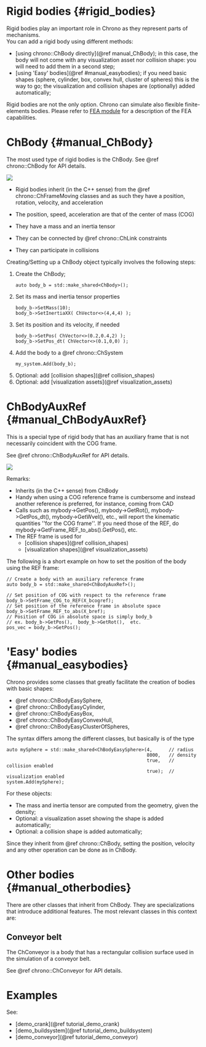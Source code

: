 ﻿
Rigid bodies      {#rigid_bodies}
============

Rigid bodies play an important role in Chrono as they represent parts of mechanisms.  
You can add a rigid body using different methods:
 - [using chrono::ChBody directly](@ref manual_ChBody); in this case, the body will not come with any visualization asset nor collision shape: you will need to add them in a second step;
 - [using 'Easy' bodies](@ref #manual_easybodies); if you need basic shapes (sphere, cylinder, box, convex hull, cluster of spheres) this is the way to go; the visualization and collision shapes are (optionally) added automatically;

Rigid bodies are not the only option. Chrono can simulate also flexible finite-elements bodies. Please refer to [FEA module](group__chrono__fea.html) for a description of the FEA capabilities.

# ChBody   {#manual_ChBody}

The most used type of rigid bodies is the ChBody.
See @ref chrono::ChBody for API details.

![](http://www.projectchrono.org/assets/manual/pic_ChBody.png)

- Rigid bodies inherit (in the C++ sense) from the @ref chrono::ChFrameMoving classes and as such they have a position, rotation, velocity, and acceleration

- The position, speed, acceleration are that of the center of mass (COG) 

- They have a mass and an inertia tensor

- They can be connected by @ref chrono::ChLink constraints

- They can participate in collisions


Creating/Setting up a ChBody object typically involves the following steps:

1. Create the ChBody; 
   ~~~{.cpp}
   auto body_b = std::make_shared<ChBody>();
   ~~~
2. Set its mass and inertia tensor properties
   ~~~{.cpp}
   body_b->SetMass(10);
   body_b->SetInertiaXX( ChVector<>(4,4,4) );
   ~~~
3. Set its position and its velocity, if needed
   ~~~{.cpp}
   body_b->SetPos( ChVector<>(0.2,0.4,2) );
   body_b->SetPos_dt( ChVector<>(0.1,0,0) );
   ~~~
4. Add the body to a @ref chrono::ChSystem
   ~~~{.cpp}
   my_system.Add(body_b);
   ~~~
5. Optional: add [collision shapes](@ref collision_shapes)
6. Optional: add [visualization assets](@ref visualization_assets)

# ChBodyAuxRef   {#manual_ChBodyAuxRef}

This is a special type of rigid body that has an auxiliary 
frame that is not necessarily coincident with the COG frame.

See @ref chrono::ChBodyAuxRef for API details.
 
![](http://www.projectchrono.org/assets/manual/pic_ChBodyAuxRef.png)

Remarks:
- Inherits (in the C++ sense) from ChBody
- Handy when using a COG reference frame is cumbersome and instead another reference is preferred, for instance, coming from CAD
- Calls such as mybody->GetPos(), mybody->GetRot(), mybody->GetPos_dt(), mybody->GetWvel(), etc., will report the kinematic quantities ''for the COG frame''. If you need those of the REF, do mybody->GetFrame_REF_to_abs().GetPos(), etc.
- The REF frame is used for
  - [collision shapes](@ref collision_shapes)
  - [visualization shapes](@ref visualization_assets)

The following is a short example on how to set the position 
of the body using the REF frame:

~~~{.cpp}
// Create a body with an auxiliary reference frame
auto body_b = std::make_shared<ChBodyAuxRef>();

// Set position of COG with respect to the reference frame
body_b->SetFrame_COG_to_REF(X_bcogref);
// Set position of the reference frame in absolute space
body_b->SetFrame_REF_to_abs(X_bref);
// Position of COG in absolute space is simply body_b
// ex. body_b->GetPos(),  body_b->GetRot(),  etc.
pos_vec = body_b->GetPos();
~~~

# 'Easy' bodies   {#manual_easybodies}
Chrono provides some classes that greatly facilitate the creation of bodies with basic shapes:

- @ref chrono::ChBodyEasySphere,
- @ref chrono::ChBodyEasyCylinder,
- @ref chrono::ChBodyEasyBox,
- @ref chrono::ChBodyEasyConvexHull,
- @ref chrono::ChBodyEasyClusterOfSpheres,

The syntax differs among the different classes, but basically is of the type

~~~{.cpp}
auto mySphere = std::make_shared<ChBodyEasySphere>(4,      // radius
                                                   8000,   // density
                                                   true,   // collision enabled
                                                   true);  // visualization enabled
system.Add(mySphere);
~~~

For these objects:

- The mass and inertia tensor are computed from the geometry, given the density;
- Optional: a visualization asset showing the shape is added automatically;
- Optional: a collision shape is added automatically;
  
Since they inherit from @ref chrono::ChBody, setting the position, velocity and any other operation can be done as in ChBody.


# Other bodies   {#manual_otherbodies}

There are other classes that inherit from ChBody. They are specializations 
that introduce additional features. The most relevant classes in this context are:


## Conveyor belt   

The ChConveyor is a body that has a rectangular collision surface 
used in the simulation of a conveyor belt.

See @ref chrono::ChConveyor for API details.

# Examples
See:
- [demo_crank](@ref tutorial_demo_crank)
- [demo_buildsystem](@ref tutorial_demo_buildsystem)
- [demo_conveyor](@ref tutorial_demo_conveyor)
